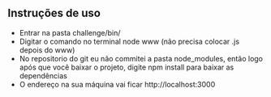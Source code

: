 ## Instruções de uso

* Entrar na pasta challenge/bin/
* Digitar o comando no terminal node www (não precisa colocar .js depois do www)
* No repositorio do git eu não commitei a pasta node_modules, então logo após que você baixar o projeto, digite npm install para baixar as dependências
* O endereço na sua máquina vai ficar http://localhost:3000